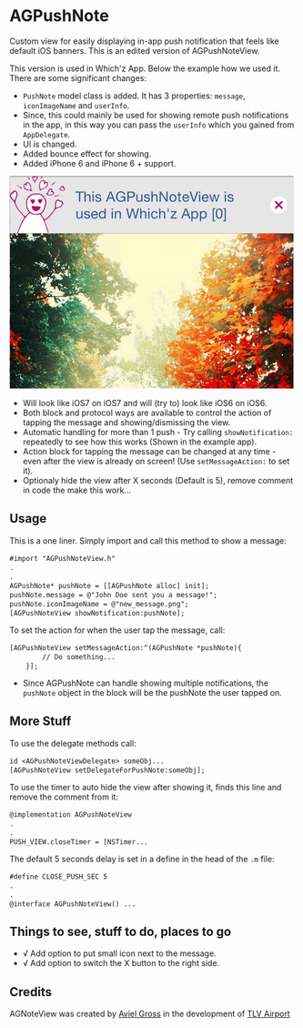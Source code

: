 AGPushNote
==========

Custom view for easily displaying in-app push notification that feels like default iOS banners.
This is an edited version of AGPushNoteView.

This version is used in Which'z App. Below the example how we used it. There are some significant changes:

* `PushNote` model class is added. It has 3 properties: `message`, `iconImageName` and `userInfo`.
* Since, this could mainly be used for showing remote push notifications in the app, in this way you can pass the `userInfo` which you gained from `AppDelegate`.
* UI is changed.
* Added bounce effect for showing.
* Added iPhone 6 and iPhone 6 + support. 

<img src="https://github.com/yunuserenguzel/AGPushNote/blob/master/Resources/push_ex.png" >

* Will look like iOS7 on iOS7 and will (try to) look like iOS6 on iOS6.
* Both block and protocol ways are available to control the action of tapping the message and showing/dismissing the view.
* Automatic handling for more than 1 push - Try calling `showNotification:` repeatedly to see how this works (Shown in the example app).
* Action block for tapping the message can be changed at any time - even after the view is already on screen! (Use `setMessageAction:` to set it). 
* Optionaly hide the view after X seconds (Default is 5), remove comment in code the make this work...

## Usage

This is a one liner. Simply import and call this method to show a message:
```objc
#import "AGPushNoteView.h"
.
.
AGPushNote* pushNote = [[AGPushNote alloc] init];
pushNote.message = @"John Doe sent you a message!";
pushNote.iconImageName = @"new_message.png";
[AGPushNoteView showNotification:pushNote];
```

To set the action for when the user tap the message, call:
```objc
[AGPushNoteView setMessageAction:^(AGPushNote *pushNote){
        // Do something...
    }];
```
* Since AGPushNote can handle showing multiple notifications, the `pushNote` object in the block will be the pushNote the user tapped on.


## More Stuff

To use the delegate methods call:
```objc
id <AGPushNoteViewDelegate> someObj...
[AGPushNoteView setDelegateForPushNote:someObj];
```

To use the timer to auto hide the view after showing it, finds this line and remove the comment from it:
```objc
@implementation AGPushNoteView
.
.
PUSH_VIEW.closeTimer = [NSTimer...
```
The default 5 seconds delay is set in a define in the head of the `.m` file: 
```objc
#define CLOSE_PUSH_SEC 5
.
.
@interface AGPushNoteView() ...
```

## Things to see, stuff to do, places to go
* √ Add option to put small icon next to the message.
* √ Add option to switch the X button to the right side.

## Credits

AGNoteView was created by [Aviel Gross](http://bit.ly/aviel) in the development of [TLV Airport](https://itunes.apple.com/us/app/tel-aviv-int-airport-nml-t/id796888961?mt=8)
